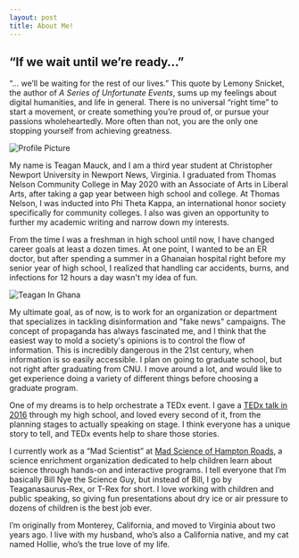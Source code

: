 ```yaml
---
layout: post
title: About Me!
---
```


## “If we wait until we’re ready…”

“... we’ll be waiting for the rest of our lives.” This quote by Lemony Snicket, the author of _A Series of Unfortunate Events_, sums up my feelings about digital humanities, and life in general. There is no universal “right time” to start a movement, or create something you’re proud of, or pursue your passions wholeheartedly. More often than not, you are the only one stopping yourself from achieving greatness. 

![Profile Picture](https://teagan-mauck.github.io/images/ProfilePicture.jpg)

My name is Teagan Mauck, and I am a third year student at Christopher Newport University in Newport News, Virginia.  I graduated from Thomas Nelson Community College in May 2020 with an Associate of Arts in Liberal Arts, after taking a gap year between high school and college.  At Thomas Nelson, I was inducted into Phi Theta Kappa, an international honor society specifically for community colleges. I also was given an opportunity to further my academic writing and narrow down my interests. 

From the time I was a freshman in high school until now, I have changed career goals at least a dozen times. At one point, I wanted to be an ER doctor, but after spending a summer in a Ghanaian hospital right before my senior year of high school, I realized that handling car accidents, burns, and infections for 12 hours a day wasn't my idea of fun.

![Teagan In Ghana](https://teagan-mauck.github.io/images/TeaganInGhana.jpg)

My ultimate goal, as of now, is to work for an organization or department that specializes in tackling disinformation and "fake news" campaigns. The concept of propaganda has always fascinated me, and I think that the easiest way to mold a society's opinions is to control the flow of information. This is incredibly dangerous in the 21st century, when information is so easily accessible. I plan on going to graduate school, but not right after graduating from CNU. I move around a lot, and would like to get experience doing a variety of different things before choosing a graduate program. 

One of my dreams is to help orchestrate a TEDx event. I gave a [TEDx talk in 2016](https://youtu.be/usqKpe2RoZk) through my high school, and loved every second of it, from the planning stages to actually speaking on stage. I think everyone has a unique story to tell, and TEDx events help to share those stories. 

I currently work as a “Mad Scientist” at [Mad Science of Hampton Roads](https://hamptonroads.madscience.org/), a science enrichment organization dedicated to help children learn about science through hands-on and interactive programs. I tell everyone that I’m basically Bill Nye the Science Guy, but instead of Bill, I go by Teaganasaurus-Rex, or T-Rex for short. I love working with children and public speaking, so giving fun presentations about dry ice or air pressure to dozens of children is the best job ever. 

I’m originally from Monterey, California, and moved to Virginia about two years ago. I live with my husband, who’s also a California native, and my cat named Hollie, who’s the true love of my life. 









